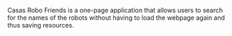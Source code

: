 Casas Robo Friends is a one-page application that allows users to search for the names of the robots without having to load the webpage again and thus saving resources.
